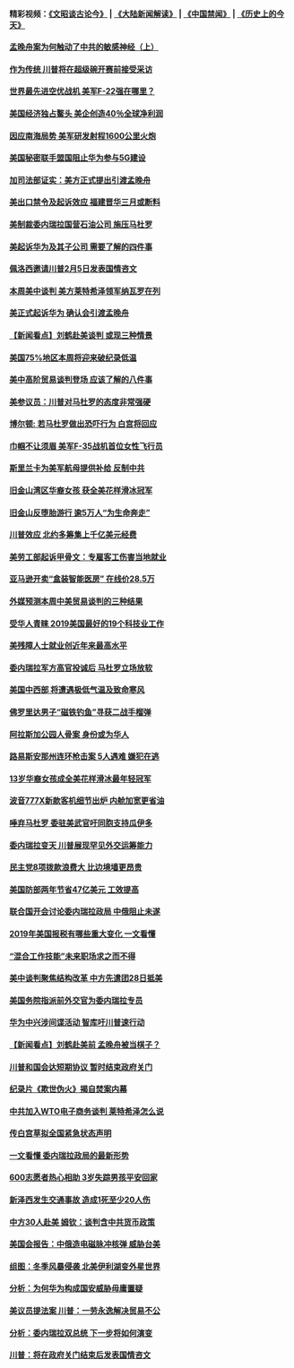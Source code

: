 #### 精彩视频：[《文昭谈古论今》](https://github.com/gfw-breaker/wenzhao/blob/master/README.md?t=01291830) | [《大陆新闻解读》](https://github.com/gfw-breaker/ntdtv-comedy/blob/master/README.md?t=01291830) | [《中国禁闻》](https://github.com/gfw-breaker/ntdtv-news/blob/master/README.md?t=01291830) | [《历史上的今天》](https://github.com/gfw-breaker/today-in-history/blob/master/README.md?t=01291830) 

#### [孟晚舟案为何触动了中共的敏感神经（上）](../pages/nsc412/n11008466.md?t=01291830) 

#### [作为传统 川普将在超级碗开赛前接受采访](../pages/nsc412/n11010284.md?t=01291830) 

#### [世界最先进空优战机 美军F-22强在哪里？](../pages/nsc412/n11010323.md?t=01291830) 

#### [美国经济独占鳌头 美企创造40％全球净利润](../pages/nsc412/n11010092.md?t=01291830) 

#### [因应南海局势 美军研发射程1600公里火炮](../pages/nsc412/n11010046.md?t=01291830) 

#### [美国秘密联手盟国阻止华为参与5G建设](../pages/nsc412/n11008416.md?t=01291830) 

#### [加司法部证实：美方正式提出引渡孟晚舟](../pages/nsc412/n11009536.md?t=01291830) 

#### [美出口禁令及起诉效应 福建晋华三月或断料](../pages/nsc412/n11009319.md?t=01291830) 

#### [美制裁委内瑞拉国营石油公司 施压马杜罗](../pages/nsc412/n11009006.md?t=01291830) 

#### [美起诉华为及其子公司 需要了解的四件事](../pages/nsc412/n11009051.md?t=01291830) 

#### [佩洛西邀请川普2月5日发表国情咨文](../pages/nsc412/n11008732.md?t=01291830) 

#### [本周美中谈判 美方莱特希泽领军纳瓦罗在列](../pages/nsc412/n11008813.md?t=01291830) 

#### [美正式起诉华为 确认会引渡孟晚舟](../pages/nsc412/n11008885.md?t=01291830) 

#### [【新闻看点】刘鹤赴美谈判 或现三种情景](../pages/nsc412/n11008460.md?t=01291830) 

#### [美国75%地区本周将迎来破纪录低温](../pages/nsc412/n11008515.md?t=01291830) 

#### [美中高阶贸易谈判登场 应该了解的八件事](../pages/nsc412/n11008487.md?t=01291830) 

#### [美参议员：川普对马杜罗的态度非常强硬](../pages/nsc412/n11008349.md?t=01291830) 

#### [博尔顿: 若马杜罗做出恐吓行为 白宫将回应](../pages/nsc412/n11008204.md?t=01291830) 

#### [巾帼不让须眉 美军F-35战机首位女性飞行员](../pages/nsc412/n11007778.md?t=01291830) 

#### [斯里兰卡为美军航母提供补给 反制中共](../pages/nsc412/n11007567.md?t=01291830) 

#### [旧金山湾区华裔女孩 获全美花样滑冰冠军](../pages/nsc412/n11007307.md?t=01291830) 

#### [旧金山反堕胎游行 逾5万人“为生命奔走”](../pages/nsc412/n11007277.md?t=01291830) 

#### [川普效应 北约多筹集上千亿美元经费](../pages/nsc412/n11006307.md?t=01291830) 

#### [美劳工部起诉甲骨文：专雇客工伤害当地就业](../pages/nsc412/n11006396.md?t=01291830) 

#### [亚马逊开卖“盒装智能医房” 在线价28.5万](../pages/nsc412/n11006269.md?t=01291830) 

#### [外媒预测本周中美贸易谈判的三种结果](../pages/nsc412/n11006293.md?t=01291830) 

#### [受华人青睐 2019美国最好的19个科技业工作](../pages/nsc412/n10997843.md?t=01291830) 

#### [美残障人士就业创近年来最高水平](../pages/nsc412/n11006141.md?t=01291830) 

#### [委内瑞拉军方高官投诚后 马杜罗立场放软](../pages/nsc412/n11006068.md?t=01291830) 

#### [美国中西部 将遭遇极低气温及致命寒风](../pages/nsc412/n11006119.md?t=01291830) 

#### [佛罗里达男子“磁铁钓鱼”寻获二战手榴弹](../pages/nsc412/n11006024.md?t=01291830) 

#### [阿拉斯加公园人骨案 身份或为华人](../pages/nsc412/n11005907.md?t=01291830) 

#### [路易斯安那州连环枪击案 5人遇难 嫌犯在逃](../pages/nsc412/n11005912.md?t=01291830) 

#### [13岁华裔女孩成全美花样滑冰最年轻冠军](../pages/nsc412/n11004513.md?t=01291830) 

#### [波音777X新款客机细节出炉 内舱加宽更省油](../pages/nsc412/n11005089.md?t=01291830) 

#### [唾弃马杜罗 委驻美武官吁同胞支持瓜伊多](../pages/nsc412/n11004923.md?t=01291830) 

#### [委内瑞拉变天 川普展现罕见外交运筹能力](../pages/nsc412/n11004848.md?t=01291830) 

#### [民主党8项拨款浪费大 比边境墙更昂贵](../pages/nsc412/n11004806.md?t=01291830) 

#### [美国防部两年节省47亿美元 工效提高](../pages/nsc412/n11004731.md?t=01291830) 

#### [联合国开会讨论委内瑞拉政局 中俄阻止未遂](../pages/nsc412/n11004660.md?t=01291830) 

#### [2019年美国报税有哪些重大变化 一文看懂](../pages/nsc412/n11004533.md?t=01291830) 

#### [“混合工作技能”未来职场求之而不得](../pages/nsc412/n11002310.md?t=01291830) 

#### [美中谈判聚焦结构改革 中方先遣团28日抵美](../pages/nsc412/n11003280.md?t=01291830) 

#### [美国务院指派前外交官为委内瑞拉专员](../pages/nsc412/n11002915.md?t=01291830) 

#### [华为中兴涉间谍活动 智库吁川普速行动](../pages/nsc412/n11002224.md?t=01291830) 

#### [【新闻看点】刘鹤赴美前 孟晚舟被当棋子？](../pages/nsc412/n11002303.md?t=01291830) 

#### [川普和国会达短期协议 暂时结束政府关门](../pages/nsc412/n11002604.md?t=01291830) 

#### [纪录片《欺世伪火》揭自焚案内幕](../pages/nsc412/n11002664.md?t=01291830) 

#### [中共加入WTO电子商务谈判 莱特希泽怎么说](../pages/nsc412/n11002384.md?t=01291830) 

#### [传白宫草拟全国紧急状态声明](../pages/nsc412/n11002553.md?t=01291830) 

#### [一文看懂 委内瑞拉政局的最新形势](../pages/nsc412/n11002529.md?t=01291830) 

#### [600志愿者热心相助 3岁失踪男孩平安回家](../pages/nsc412/n11001829.md?t=01291830) 

#### [新泽西发生交通事故 造成1死至少20人伤](../pages/nsc412/n11001578.md?t=01291830) 

#### [中方30人赴美 姆钦：谈判含中共货币政策](../pages/nsc412/n11000480.md?t=01291830) 

#### [美国会报告：中俄造电磁脉冲核弹 威胁台美](../pages/nsc412/n11001011.md?t=01291830) 

#### [组图：冬季风暴侵袭 北美伊利湖变外星世界](../pages/nsc412/n11000660.md?t=01291830) 

#### [分析：为何华为构成国安威胁毋庸置疑](../pages/nsc412/n10999862.md?t=01291830) 

#### [美议员提法案 川普：一劳永逸解决贸易不公](../pages/nsc412/n11000269.md?t=01291830) 

#### [分析：委内瑞拉双总统 下一步将如何演变](../pages/nsc412/n10999629.md?t=01291830) 

#### [川普：将在政府关门结束后发表国情咨文](../pages/nsc412/n11000030.md?t=01291830) 

